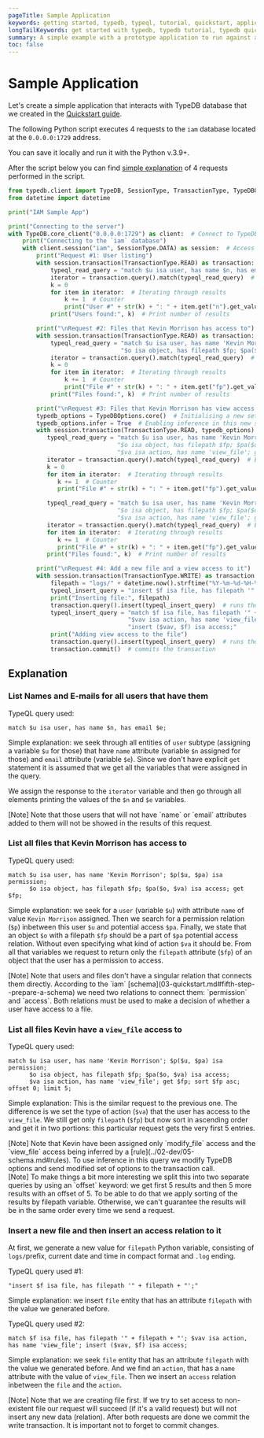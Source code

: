 ```yaml
---
pageTitle: Sample Application
keywords: getting started, typedb, typeql, tutorial, quickstart, application, app, example, sample
longTailKeywords: get started with typedb, typedb tutorial, typedb quickstart, learn typedb, sample app, sample application
summary: A simple example with a prototype application to run against a TypeDB database.
toc: false
---
```


# Sample Application

Let's create a simple application that interacts with TypeDB database that we created in the 
[Quickstart guide](03-quickstart.md).

The following Python script executes 4 requests to the `iam` database located at the `0.0.0.0:1729` address. 

You can save it locally and run it with the Python v.3.9+.

After the script below you can find [simple explanation](#explanation) of 4 requests performed in the script.

<!--- #todo Add sample app in other languages as tabs! -->

```python
from typedb.client import TypeDB, SessionType, TransactionType, TypeDBOptions
from datetime import datetime

print("IAM Sample App")

print("Connecting to the server")
with TypeDB.core_client("0.0.0.0:1729") as client:  # Connect to TypeDB server
    print("Connecting to the `iam` database")
    with client.session("iam", SessionType.DATA) as session:  # Access data in the `iam` database as Session
        print("Request #1: User listing")
        with session.transaction(TransactionType.READ) as transaction:  # Open transaction to read
            typeql_read_query = "match $u isa user, has name $n, has email $e;"
            iterator = transaction.query().match(typeql_read_query)  # Executing query
            k = 0
            for item in iterator:  # Iterating through results
                k += 1  # Counter
                print("User #" + str(k) + ": " + item.get("n").get_value() + ", has E-Mail: " + item.get("e").get_value())
            print("Users found:", k)  # Print number of results

        print("\nRequest #2: Files that Kevin Morrison has access to")
        with session.transaction(TransactionType.READ) as transaction:  # Open transaction to read
            typeql_read_query = "match $u isa user, has name 'Kevin Morrison'; $p($u, $pa) isa permission; " \
                                "$o isa object, has filepath $fp; $pa($o, $va) isa access; get $fp;"
            iterator = transaction.query().match(typeql_read_query)  # Executing query
            k = 0
            for item in iterator:  # Iterating through results
                k += 1  # Counter
                print("File #" + str(k) + ": " + item.get("fp").get_value())
            print("Files found:", k)  # Print number of results

        print("\nRequest #3: Files that Kevin Morrison has view access to (with inference)")
        typedb_options = TypeDBOptions.core()  # Initialising a new set of options
        typedb_options.infer = True  # Enabling inference in this new set of options
        with session.transaction(TransactionType.READ, typedb_options) as transaction:  # Open transaction to read with inference
           typeql_read_query = "match $u isa user, has name 'Kevin Morrison'; $p($u, $pa) isa permission; "
                               "$o isa object, has filepath $fp; $pa($o, $va) isa access; "
                               "$va isa action, has name 'view_file'; get $fp; sort $fp asc; offset 0; limit 5;"
           iterator = transaction.query().match(typeql_read_query)  # Executing query
           k = 0
           for item in iterator:  # Iterating through results
              k += 1  # Counter
              print("File #" + str(k) + ": " + item.get("fp").get_value())

           typeql_read_query = "match $u isa user, has name 'Kevin Morrison'; $p($u, $pa) isa permission; "
                               "$o isa object, has filepath $fp; $pa($o, $va) isa access; "
                               "$va isa action, has name 'view_file'; get $fp; sort $fp asc; offset 5; limit 5;"
           iterator = transaction.query().match(typeql_read_query)  # Executing query
           for item in iterator:  # Iterating through results
              k += 1  # Counter
              print("File #" + str(k) + ": " + item.get("fp").get_value())
           print("Files found:", k)  # Print number of results

        print("\nRequest #4: Add a new file and a view access to it")
        with session.transaction(TransactionType.WRITE) as transaction:  # Open transaction to write
            filepath = "logs/" + datetime.now().strftime("%Y-%m-%d-%H-%M-%S") + ".log"
            typeql_insert_query = "insert $f isa file, has filepath '" + filepath + "';"
            print("Inserting file:", filepath)
            transaction.query().insert(typeql_insert_query)  # runs the query
            typeql_insert_query = "match $f isa file, has filepath '" + filepath + "'; " \
                                  "$vav isa action, has name 'view_file'; " \
                                  "insert ($vav, $f) isa access;"
            print("Adding view access to the file")
            transaction.query().insert(typeql_insert_query)  # runs the query
            transaction.commit()  # commits the transaction
```

## Explanation

### List Names and E-mails for all users that have them

TypeQL query used:

```typeql
match $u isa user, has name $n, has email $e;
```

Simple explanation: we seek through all entities of `user` subtype (assigning a variable `$u` for those) that have `name`
attribute (variable `$n` assigned for those) and `email` attribute (variable `$e`). Since we don't have explicit `get`
statement it is assumed that we get all the variables that were assigned in the query.

We assign the response to the `iterator` variable and then go through all elements printing the values of the `$n` and
`$e` variables.

<div class="note">
[Note]
Note that those users that will not have `name` or `email` attributes added to them will not be showed in the 
results of this request.
</div>

### List all files that Kevin Morrison has access to

TypeQL query used:

```typeql
match $u isa user, has name 'Kevin Morrison'; $p($u, $pa) isa permission; 
      $o isa object, has filepath $fp; $pa($o, $va) isa access; get $fp;
```

Simple explanation: we seek for a `user` (variable `$u`) with attribute `name` of value `Kevin Morrison` assigned.
Then we search for a permission relation (`$p`) inbetween this user `$u` and potential access `$pa`.
Finally, we state that an object `$o` with a filepath `$fp` should be a part of `$pa` potential access relation.
Without even specifying what kind of action `$va` it should be. From all that variables we request to return only the
`filepath` attribute (`$fp`) of an object that the user has a permission to access.

<div class="note">
[Note]
Note that users and files don't have a singular relation that connects them directly. According to the `iam`
[schema](03-quickstart.md#fifth-step--prepare-a-schema) we need two relations to connect them: `permission` and 
`access`. Both relations must be used to make a decision of whether a user have access to a file.
</div>

### List all files Kevin have a `view_file` access to

TypeQL query used:

```typeql
match $u isa user, has name 'Kevin Morrison'; $p($u, $pa) isa permission; 
      $o isa object, has filepath $fp; $pa($o, $va) isa access;
      $va isa action, has name 'view_file'; get $fp; sort $fp asc; offset 0; limit 5;
```

Simple explanation: This is the similar request to the previous one. The difference is we set the type of action (`$va`)
that the user has access to the `view_file`. We still get only `filepath` (`$fp`) but now sort in ascending order
and get it in two portions: this particular request gets the very first 5 entries.

<div class="note">
[Note]
Note that Kevin have been assigned only `modify_file` access and the `view_file` access being inferred by a 
[rule](../02-dev/05-schema.md#rules). To use inference in this query we modify TypeDB options and send modified 
set of options to the transaction call.
</div>

<div class="note">
[Note]
To make things a bit more interesting we split this into two separate queries by using an `offset` keyword: we get 
first 5 results and then 5 more results with an offset of 5. To be able to do that we apply sorting of the 
results by filepath variable. Otherwise, we can't guarantee the results will be in the same order every time we
send a request.
</div>

### Insert a new file and then insert an access relation to it

At first, we generate a new value for `filepath` Python variable, consisting of `logs/`prefix, current date and time in
compact format and `.log` ending.

TypeQL query used #1:

```typeql
"insert $f isa file, has filepath '" + filepath + "';"
```

Simple explanation: we insert `file` entity that has an attribute `filepath` with the value we generated before.

TypeQL query used #2:

```typeql
match $f isa file, has filepath '" + filepath + "'; $vav isa action, has name 'view_file'; insert ($vav, $f) isa access;
```

Simple explanation: we seek `file` entity that has an attribute `filepath` with the value we generated before.
And we find an `action`, that has a `name` attribute with the value of `view_file`. Then we insert an `access` relation
inbetween the `file` and the `action`.

<div class="note">
[Note]
Note that we are creating file first. If we try to set access to non-existent file our request will succeed (if 
it's a valid request) but will not insert any new data (relation). After both requests are done we commit the 
write transaction. It is important not to forget to commit changes.
</div>
